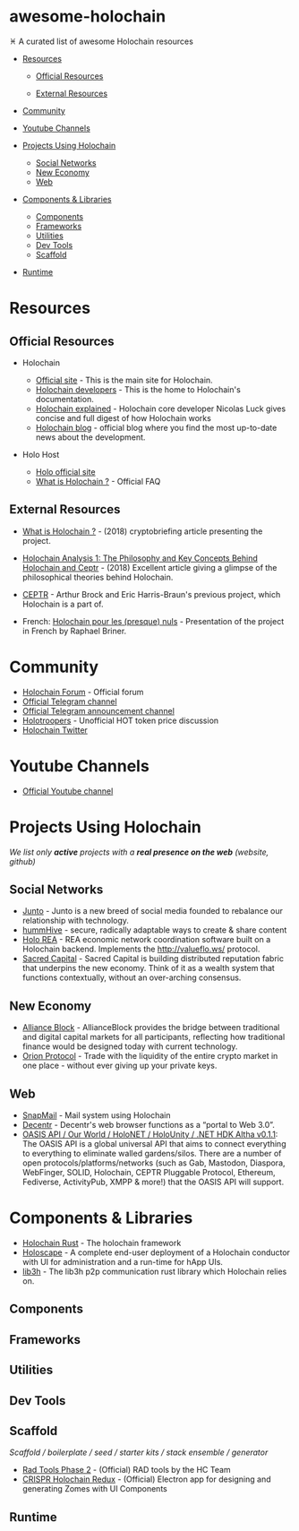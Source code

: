 # awesome-holochain

♓️ ‏A curated list of awesome Holochain resources

- [Resources](#resources)

  - [Official Resources](#official-resources)

  - [External Resources](#external-resources)

- [Community](#community)

- [Youtube Channels](#youtube-channels)

- [Projects Using Holochain](#projects-using-holochain)

  - [Social Networks](#social-networks)
  - [New Economy](#new-economy)
  - [Web](#web)

* [Components & Libraries](#components--libraries)

  - [Components](#components)
  - [Frameworks](#frameworks)
  - [Utilities](#utilities)
  - [Dev Tools](#dev-tools)
  - [Scaffold](#scaffold)

* [Runtime](#runtime)

# Resources

## Official Resources

- Holochain

  - [Official site](https://holochain.org/) - This is the main site for Holochain.
  - [Holochain developers](https://developer.holochain.org/) - This is the home to Holochain's documentation.
  - [Holochain explained](https://www.youtube.com/watch?v=hyCtYrHJebs) - Holochain core developer Nicolas Luck gives concise and full digest of how Holochain works
  - [Holochain blog](https://medium.com/holochain) - official blog where you find the most up-to-date news about the development.

- Holo Host
  - [Holo official site](https://holo.host/)
  - [What is Holochain ?](https://holo.host/faq/what-is-holochain/) - Official FAQ

## External Resources

- [What is Holochain ?](https://cryptobriefing.com/what-is-holochain-introduction-to-hot-holo/) - (2018) cryptobriefing article presenting the project.
- [Holochain Analysis 1: The Philosophy and Key Concepts Behind Holochain and Ceptr](https://www.bitrates.com/news/p/holochain-analysis-1-the-philosophy-and-key-concepts-behind-holochain-and-ceptr) - (2018) Excellent article giving a glimpse of the philosophical theories behind Holochain.
- [CEPTR](http://ceptr.org/) - Arthur Brock and Eric Harris-Braun's previous project, which Holochain is a part of.

- French:
  [Holochain pour les (presque) nuls](https://medium.com/@raphaelbriner/holochain-pour-les-presque-nuls-4d109709c1f1) - Presentation of the project in French by Raphael Briner.

# Community

- [Holochain Forum](http://forum.holochain.org/) - Official forum
- [Official Telegram channel](https://t.me/channelHolo)
- [Official Telegram announcement channel](https://t.me/holochain)
- [Holotroopers](https://t.me/holotroopers) - Unofficial HOT token price discussion
- [Holochain Twitter](https://twitter.com/holochain)

# Youtube Channels

- [Official Youtube channel](https://www.youtube.com/channel/UC9fNJMIQ9mQ4u9oyoVIqtDQ)

# Projects Using Holochain

_We list only **active** projects with a **real presence on the web** (website, github)_

## Social Networks

- [Junto](http://junto.foundation/) - Junto is a new breed of social media founded to rebalance our relationship with technology.
- [hummHive](https://humm.earth/) - secure, radically adaptable ways to create & share content
- [Holo REA](https://github.com/holo-rea) - REA economic network coordination software built on a Holochain backend. Implements the http://valueflo.ws/ protocol.
- [Sacred Capital](https://www.sacred.capital/) - Sacred Capital is building distributed reputation fabric that underpins the new economy. Think of it as a wealth system that functions contextually, without an over-arching consensus.

## New Economy

- [Alliance Block](https://allianceblock.io/) - AllianceBlock provides the bridge between traditional and digital capital markets for all participants, reflecting how traditional finance would be designed today with current technology.
- [Orion Protocol](https://www.orionprotocol.io/) - Trade with the liquidity of the entire crypto market in one place - without ever giving up your private keys.

## Web

- [SnapMail](https://github.com/glassbeadsoftware/snapmail-release) - Mail system using Holochain
- [Decentr](https://decentr.net/) - Decentr's web browser functions as a “portal to Web 3.0”.
- [OASIS API / Our World / HoloNET / HoloUnity / .NET HDK Altha v0.1.1](https://github.com/NextGenSoftwareUK/Our-World-OASIS-API-HoloNET-HoloUnity-And-.NET-HDK): The OASIS API is a global universal API that aims to connect everything to everything to eliminate walled gardens/silos. There are a number of open protocols/platforms/networks (such as Gab, Mastodon, Diaspora, WebFinger, SOLID, Holochain, CEPTR Pluggable Protocol, Ethereum, Fediverse, ActivityPub, XMPP & more!) that the OASIS API will support.

# Components & Libraries

- [Holochain Rust](https://github.com/holochain/holochain-rust) - The holochain framework
- [Holoscape](https://github.com/holochain/holoscape) - A complete end-user deployment of a Holochain conductor with UI for administration and a run-time for hApp UIs.
- [lib3h](https://github.com/holochain/lib3h) - The lib3h p2p communication rust library which Holochain relies on.

## Components

## Frameworks

## Utilities

## Dev Tools

## Scaffold

_Scaffold / boilerplate / seed / starter kits / stack ensemble / generator_

- [Rad Tools Phase 2](https://github.com/holochain/RAD-Tools-Phase-2) - (Official) RAD tools by the HC Team
- [CRISPR Holochain Redux](https://github.com/holochain/CRISPR-Holochain-redux) - (Official) Electron app for designing and generating Zomes with UI Components

## Runtime
